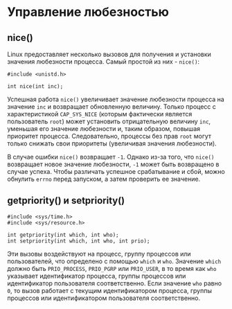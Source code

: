 # Управление любезностью

## nice()

Linux предоставляет несколько вызовов для получения и установки значения любезности процесса. Самый простой из них - `nice()`:

    #include <unistd.h>

    int nice(int inc);

Успешная работа `nice()` увеличивает значение любезности процесса на значение `inc` и возвращает обновленную величину. Только процесс с характеристикой `CAP_SYS_NICE` (которым фактически является пользователь `root`) может установить отрицательную величину `inc`, уменьшая его значение любезности и, таким образом, повышая приоритет процесса. Следовательно, процессы без прав `root` могут только снижать свои приоритеты (увеличивая значения любезности).

В случае ошибки `nice()` возвращает `-1`. Однако из-за того, что `nice()` возвращает новое значение любезности, `-1` может быть возвращено в случае успеха. Чтобы различать успешное срабатывание и сбой, можно обнулить `errno` перед запуском, а затем проверить ее значение.

## getpriority() и setpriority()

    #include <sys/time.h>
    #include <sys/resource.h>

    int getpriority(int which, int who);
    int setpriority(int which, int who, int prio);

Эти вызовы воздействуют на процесс, группу процессов или пользователей, что определено с помощью `which` и `who`. Значение `which` должно быть `PRIO_PROCESS`, `PRIO_PGRP` или `PRIO_USER`, в то время как `who` указывает идентификатор процесса, группы процессов или идентификатор пользователя соответственно. Если значение `who` равно `0`, то вызов работает с текущим идентификатором процесса, группы процессов или идентификатором пользователя соответственно.

